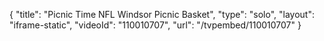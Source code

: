 {
    "title": "Picnic Time NFL Windsor Picnic Basket",
    "type": "solo",
    "layout": "iframe-static",
    "videoId": "110010707",
    "url": "\/tvpembed\/110010707"
}